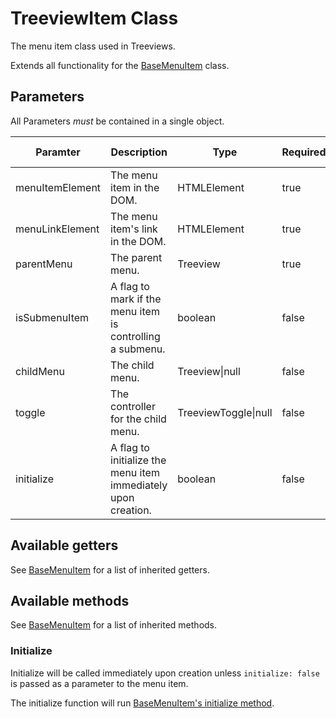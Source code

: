 # TreeviewItem Class

The menu item class used in Treeviews.

Extends all functionality for the [BaseMenuItem](baseMenuItem.md) class.

## Parameters

All Parameters _must_ be contained in a single object.

| Paramter | Description | Type | Required | Default Value |
| --- | --- | --- | --- | --- |
| menuItemElement | The menu item in the DOM. | HTMLElement | true | `undefined` |
| menuLinkElement | The menu item's link in the DOM. | HTMLElement | true | `undefined` |
| parentMenu | The parent menu. | Treeview | true | `undefined` |
| isSubmenuItem | A flag to mark if the menu item is controlling a submenu. | boolean | false | `false` |
| childMenu | The child menu. | Treeview\|null | false | `null` |
| toggle | The controller for the child menu. | TreeviewToggle\|null | false | `null` |
| initialize | A flag to initialize the menu item immediately upon creation. | boolean | false | `true` |

## Available getters

See [BaseMenuItem](baseMenuItem.md#available-getters) for a list of inherited getters.

## Available methods

See [BaseMenuItem](baseMenuItem.md#available-methods) for a list of inherited methods.

### Initialize

Initialize will be called immediately upon creation unless `initialize: false` is passed as a parameter to the menu item.

The initialize function will run [BaseMenuItem's initialize method](baseMenuItem.md#initialize).
